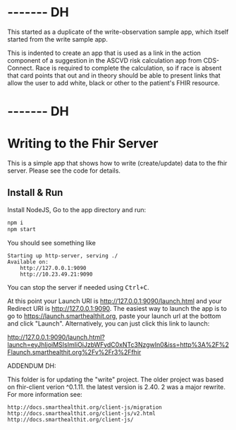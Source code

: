 # ------- DH

This started as a duplicate of the write-observation sample app, which itself started from the write sample app. 

This is indented to create an app that is used as a link in the action component of a suggestion in the ASCVD risk calculation app from CDS-Connect. Race is required to complete the calculation, so if race is absent that card points that out and in theory should be able to present links that allow the user to add white, black or other to the patient's FHIR resource. 

# ------- DH

# Writing to the Fhir Server

This is a simple app that shows how to write (create/update) data to the fhir server.
Please see the code for details.

## Install & Run

Install NodeJS, Go to the app directory and run:

```sh
npm i
npm start
```

You should see something like

    Starting up http-server, serving ./
    Available on:
        http://127.0.0.1:9090
        http://10.23.49.21:9090

You can stop the server if needed using <kbd>Ctrl+C</kbd>.

At this point your Launch URI is http://127.0.0.1:9090/launch.html and your
Redirect URI is http://127.0.0.1:9090. The easiest way to launch the app is to
go to https://launch.smarthealthit.org, paste your launch url at the bottom and
click "Launch". Alternatively, you can just click this link to launch:

http://127.0.0.1:9090/launch.html?launch=eyJhIjoiMSIsImIiOiJzbWFydC0xNTc3NzgwIn0&iss=http%3A%2F%2Flaunch.smarthealthit.org%2Fv%2Fr3%2Ffhir

ADDENDUM DH:

This folder is for updating the "write" project. The older project was based on fhir-client verion ^0.1.11. the latest version is 2.40. 2 was a major rewrite. For more information see:

    http://docs.smarthealthit.org/client-js/migration
    http://docs.smarthealthit.org/client-js/v2.html
    http://docs.smarthealthit.org/client-js/
